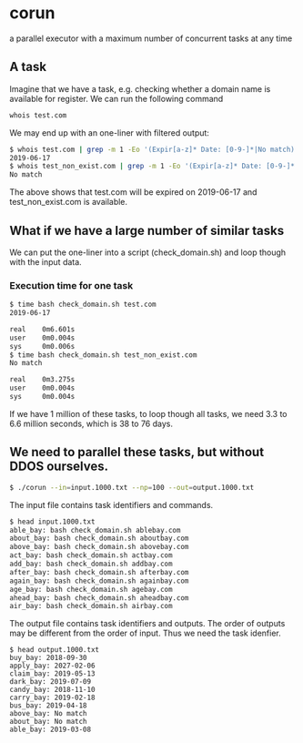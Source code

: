# corun
a parallel executor with a maximum number of concurrent tasks at any time

## A task
Imagine that we have a task, e.g. checking whether a domain name is available for register. We can run the following command
```bash
whois test.com
```
We may end up with an one-liner with filtered output:
```bash
$ whois test.com | grep -m 1 -Eo '(Expir[a-z]* Date: [0-9-]*|No match)' | sed 's/.*: //'
2019-06-17
$ whois test_non_exist.com | grep -m 1 -Eo '(Expir[a-z]* Date: [0-9-]*|No match)' | sed 's/.*: //'
No match
```
The above shows that test.com will be expired on 2019-06-17 and test_non_exist.com is available.

## What if we have a large number of similar tasks

We can put the one-liner into a script (check_domain.sh) and loop though with the input data.

### Execution time for one task
```bash
$ time bash check_domain.sh test.com
2019-06-17

real    0m6.601s
user    0m0.004s
sys     0m0.006s
$ time bash check_domain.sh test_non_exist.com
No match

real    0m3.275s
user    0m0.004s
sys     0m0.004s
```

If we have 1 million of these tasks, to loop though all tasks, we need 3.3 to 6.6 million seconds, which is 38 to 76 days.

## We need to parallel these tasks, but without DDOS ourselves.
```bash
$ ./corun --in=input.1000.txt --np=100 --out=output.1000.txt
```

The input file contains task identifiers and commands.
```bash
$ head input.1000.txt 
able_bay: bash check_domain.sh ablebay.com
about_bay: bash check_domain.sh aboutbay.com
above_bay: bash check_domain.sh abovebay.com
act_bay: bash check_domain.sh actbay.com
add_bay: bash check_domain.sh addbay.com
after_bay: bash check_domain.sh afterbay.com
again_bay: bash check_domain.sh againbay.com
age_bay: bash check_domain.sh agebay.com
ahead_bay: bash check_domain.sh aheadbay.com
air_bay: bash check_domain.sh airbay.com
```

The output file contains task identifiers and outputs. The order of outputs may be different from the order of input. Thus we need the task idenfier.
```
$ head output.1000.txt 
buy_bay: 2018-09-30
apply_bay: 2027-02-06
claim_bay: 2019-05-13
dark_bay: 2019-07-09
candy_bay: 2018-11-10
carry_bay: 2019-02-18
bus_bay: 2019-04-18
above_bay: No match
about_bay: No match
able_bay: 2019-03-08
```
